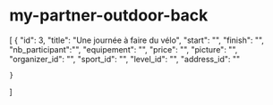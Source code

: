 # my-partner-outdoor-back
[
	{
		"id": 3,
		"title": "Une journée à faire du vélo",
		"start": "",
		"finish": "",
		"nb_participant":"",
		"equipement": "",
		"price": "",
		"picture": "",
		"organizer_id": "",
		"sport_id": "",
		"level_id": "",
		"address_id": ""
	
	}
]